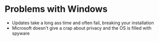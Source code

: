 # Problems with Windows
 - Updates take a long ass time and often fail, breaking your installation
 - Microsoft doesn't give a crap about privacy and the OS is filled with spyware
